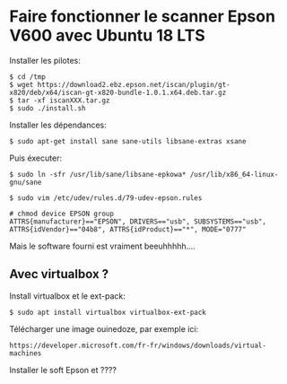 # Faire fonctionner le scanner Epson V600 avec Ubuntu 18 LTS

Installer les pilotes:

	$ cd /tmp	
	$ wget https://download2.ebz.epson.net/iscan/plugin/gt-x820/deb/x64/iscan-gt-x820-bundle-1.0.1.x64.deb.tar.gz
	$ tar -xf iscanXXX.tar.gz
	$ sudo ./install.sh

Installer les dépendances:

	$ sudo apt-get install sane sane-utils libsane-extras xsane

Puis éxecuter:

	$ sudo ln -sfr /usr/lib/sane/libsane-epkowa* /usr/lib/x86_64-linux-gnu/sane

	$ sudo vim /etc/udev/rules.d/79-udev-epson.rules

	# chmod device EPSON group
	ATTRS{manufacturer}=="EPSON", DRIVERS=="usb", SUBSYSTEMS=="usb", ATTRS{idVendor}=="04b8", ATTRS{idProduct}=="*", MODE="0777"

Mais le software fourni est vraiment beeuhhhhh....

## Avec virtualbox ?

Install virtualbox et le ext-pack:

	$ sudo apt install virtualbox virtualbox-ext-pack

Télécharger une image ouinedoze, par exemple ici:

	https://developer.microsoft.com/fr-fr/windows/downloads/virtual-machines

Installer le soft Epson et ????
